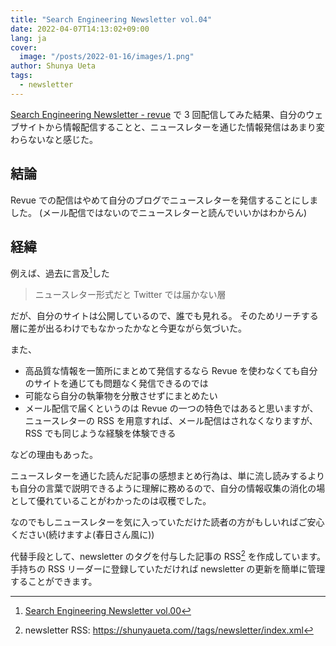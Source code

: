 ```yaml
---
title: "Search Engineering Newsletter vol.04"
date: 2022-04-07T14:13:02+09:00
lang: ja
cover:
  image: "/posts/2022-01-16/images/1.png"
author: Shunya Ueta
tags:
  - newsletter
---
```


[Search Engineering Newsletter - revue](https://www.getrevue.co/profile/hurutoriya) で 3 回配信してみた結果、自分のウェブサイトから情報配信することと、ニュースレターを通じた情報発信はあまり変わらないなと感じた。

## 結論

Revue での配信はやめて自分のブログでニュースレターを発信することにしました。
(メール配信ではないのでニュースレターと読んでいいかはわからん)

## 経緯

例えば、過去に言及[^newsletter-00]した

> ニュースレター形式だと Twitter では届かない層

だが、自分のサイトは公開しているので、誰でも見れる。
そのためリーチする層に差が出るわけでもなかったかなと今更ながら気づいた。

また、

- 高品質な情報を一箇所にまとめて発信するなら Revue を使わなくても自分のサイトを通じても問題なく発信できるのでは
- 可能なら自分の執筆物を分散させずにまとめたい
- メール配信で届くというのは Revue の一つの特色ではあると思いますが、ニュースレターの RSS を用意すれば、メール配信はされなくなりますが、RSS でも同じような経験を体験できる

などの理由もあった。

ニュースレターを通じた読んだ記事の感想まとめ行為は、単に流し読みするよりも自分の言葉で説明できるように理解に務めるので、自分の情報収集の消化の場として優れていることがわかったのは収穫でした。

なのでもしニュースレターを気に入っていただけた読者の方がもしいればご安心ください(続けますよ(春日さん風に))

代替手段として、newsletter のタグを付与した記事の RSS[^newsletters] を作成しています。
手持ちの RSS リーダーに登録していただければ newsletter の更新を簡単に管理することができます。

[^newsletter-00]: [Search Engineering Newsletter vol.00](/posts/2022-01-16/)
[^newsletters]: newsletter RSS: https://shunyaueta.com//tags/newsletter/index.xml
